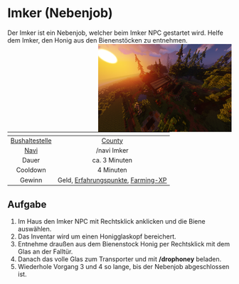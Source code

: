 # Imker (Nebenjob)
Der Imker ist ein Nebenjob, welcher beim Imker NPC gestartet wird. Helfe dem Imker, den Honig aus den Bienenstöcken zu entnehmen. <img align="right" width="300" eight="150" src="../../../assets/image/nebenjobs/Imker.png">

| <!-- --> | <!-- --> |
| :-: | :-: |
| [Bushaltestelle](../../pages/öpnv/bus.md) | [County](../../pages/gebiete/county.md) |
| [Navi](../../pages/allgemein/navigation.md) | /navi Imker |
| Dauer | ca. 3 Minuten |
| Cooldown | 4 Minuten |
| Gewinn | Geld, [Erfahrungspunkte](../../pages/allgemein/level.md), [Farming-XP](../../pages/skills/farming.md) |

## Aufgabe
1. Im Haus den Imker NPC mit Rechtsklick anklicken und die Biene auswählen.
2. Das Inventar wird um einen Honigglaskopf bereichert.
3. Entnehme draußen aus dem Bienenstock Honig per Rechtsklick mit dem Glas an der Falltür.
4. Danach das volle Glas zum Transporter und mit **/drophoney** beladen.
5. Wiederhole Vorgang 3 und 4 so lange, bis der Nebenjob abgeschlossen ist.
